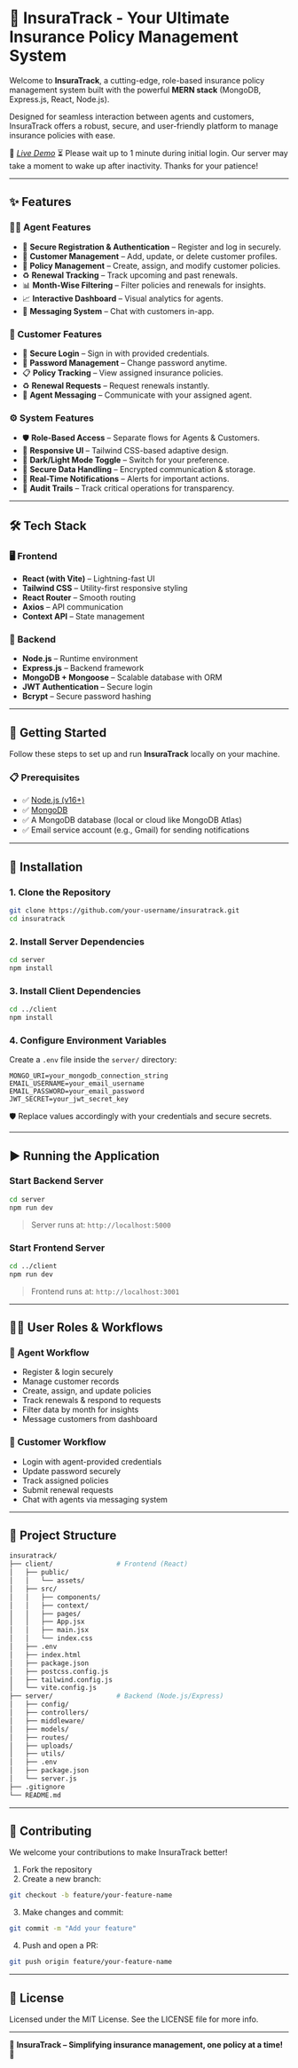 # 🌟 InsuraTrack - Your Ultimate Insurance Policy Management System

Welcome to **InsuraTrack**, a cutting-edge, role-based insurance policy management system built with the powerful **MERN stack** (MongoDB, Express.js, React, Node.js).

Designed for seamless interaction between agents and customers, InsuraTrack offers a robust, secure, and user-friendly platform to manage insurance policies with ease.

🔗 *[Live Demo](https://insuratrack.onrender.com/)*
⏳ Please wait up to 1 minute during initial login.
Our server may take a moment to wake up after inactivity. Thanks for your patience!

---

## ✨ Features

### 🧑‍💼 Agent Features

- 🔐 **Secure Registration & Authentication** – Register and log in securely.
- 👥 **Customer Management** – Add, update, or delete customer profiles.
- 📄 **Policy Management** – Create, assign, and modify customer policies.
- ♻️ **Renewal Tracking** – Track upcoming and past renewals.
- 📊 **Month-Wise Filtering** – Filter policies and renewals for insights.
- 📈 **Interactive Dashboard** – Visual analytics for agents.
- 💬 **Messaging System** – Chat with customers in-app.

### 👤 Customer Features

- 🔐 **Secure Login** – Sign in with provided credentials.
- 🔑 **Password Management** – Change password anytime.
- 📋 **Policy Tracking** – View assigned insurance policies.
- ♻️ **Renewal Requests** – Request renewals instantly.
- 💬 **Agent Messaging** – Communicate with your assigned agent.

### ⚙️ System Features

- 🛡️ **Role-Based Access** – Separate flows for Agents & Customers.
- 📱 **Responsive UI** – Tailwind CSS-based adaptive design.
- 🌙 **Dark/Light Mode Toggle** – Switch for your preference.
- 🔐 **Secure Data Handling** – Encrypted communication & storage.
- 🔔 **Real-Time Notifications** – Alerts for important actions.
- 📜 **Audit Trails** – Track critical operations for transparency.

---

## 🛠️ Tech Stack

### 🖥️ Frontend

- **React (with Vite)** – Lightning-fast UI
- **Tailwind CSS** – Utility-first responsive styling
- **React Router** – Smooth routing
- **Axios** – API communication
- **Context API** – State management

### 🔧 Backend

- **Node.js** – Runtime environment
- **Express.js** – Backend framework
- **MongoDB + Mongoose** – Scalable database with ORM
- **JWT Authentication** – Secure login
- **Bcrypt** – Secure password hashing

---

## 🚀 Getting Started

Follow these steps to set up and run **InsuraTrack** locally on your machine.

### 📋 Prerequisites

- ✅ [Node.js (v16+)](https://nodejs.org/)
- ✅ [MongoDB](https://www.mongodb.com/try/download/community)
- ✅ A MongoDB database (local or cloud like MongoDB Atlas)
- ✅ Email service account (e.g., Gmail) for sending notifications

---

## 🧩 Installation

### 1. Clone the Repository

```bash
git clone https://github.com/your-username/insuratrack.git
cd insuratrack
```

### 2. Install Server Dependencies

```bash
cd server
npm install
```

### 3. Install Client Dependencies

```bash
cd ../client
npm install
```

### 4. Configure Environment Variables

Create a `.env` file inside the `server/` directory:

```env
MONGO_URI=your_mongodb_connection_string
EMAIL_USERNAME=your_email_username
EMAIL_PASSWORD=your_email_password
JWT_SECRET=your_jwt_secret_key
```

🛡️ Replace values accordingly with your credentials and secure secrets.

---

## ▶️ Running the Application

### Start Backend Server

```bash
cd server
npm run dev
```

> Server runs at: `http://localhost:5000`

### Start Frontend Server

```bash
cd ../client
npm run dev
```

> Frontend runs at: `http://localhost:3001`

---

## 🧑‍💼 User Roles & Workflows

### 🔹 Agent Workflow

- Register & login securely  
- Manage customer records  
- Create, assign, and update policies  
- Track renewals & respond to requests  
- Filter data by month for insights  
- Message customers from dashboard  

### 🔸 Customer Workflow

- Login with agent-provided credentials  
- Update password securely  
- Track assigned policies  
- Submit renewal requests  
- Chat with agents via messaging system  

---

## 📂 Project Structure

```bash
insuratrack/
├── client/                # Frontend (React)
│   ├── public/
│   │   └── assets/
│   ├── src/
│   │   ├── components/
│   │   ├── context/
│   │   ├── pages/
│   │   ├── App.jsx
│   │   ├── main.jsx
│   │   └── index.css
│   ├── .env
│   ├── index.html
│   ├── package.json
│   ├── postcss.config.js
│   ├── tailwind.config.js
│   └── vite.config.js
├── server/                # Backend (Node.js/Express)
│   ├── config/
│   ├── controllers/
│   ├── middleware/
│   ├── models/
│   ├── routes/
│   ├── uploads/
│   ├── utils/
│   ├── .env
│   ├── package.json
│   └── server.js
├── .gitignore
└── README.md
```

---

## 🤝 Contributing

We welcome your contributions to make InsuraTrack better!

1. Fork the repository  
2. Create a new branch:

```bash
git checkout -b feature/your-feature-name
```

3. Make changes and commit:

```bash
git commit -m "Add your feature"
```

4. Push and open a PR:

```bash
git push origin feature/your-feature-name
```

---

## 📜 License

Licensed under the MIT License. See the LICENSE file for more info.

---

🌟 **InsuraTrack – Simplifying insurance management, one policy at a time!** 🌟
